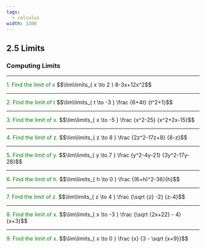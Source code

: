 ```yaml
---
tags:
  - calculus
width: 1300
---
```

## 2.5 Limits
### Computing Limits
---

<grid drag="40 30" drop="topleft">
<span style="color: green">1.  Find the limit of x</span>
$$\lim\limits_{ x \to 2 } 8-3x+12x^2$$
</grid>

---

<grid drag="40 30" drop="topleft">
<span style="color: green">2.  Find the limit of t</span>
$$\lim\limits_{ t \to -3 } \frac {6+4t} {t^2+1}$$
</grid>

---

<grid drag="40 30" drop="topleft">
<span style="color: green">3.  Find the limit of x.</span>
$$\lim\limits_{ x \to -5 } \frac {x^2-25} {x^2+2x-15}$$
</grid>

---

<grid drag="40 30" drop="topleft">
<span style="color: green">4.  Find the limit of z.</span>
$$\lim\limits_{ z \to 8 } \frac {2z^2-17z+8} {8-z}$$
</grid>

---

<grid drag="40 30" drop="topleft">
<span style="color: green">5.  Find the limit of y.</span>
$$\lim\limits_{ y \to 7 } \frac {y^2-4y-21} {3y^2-17y-28}$$
</grid>

---

<grid drag="40 30" drop="topleft">
<span style="color: green">6.  Find the limit of h.</span>
$$\lim\limits_{ h \to 0 } \frac {(6+h)^2-36}{h}$$
</grid>

---

<grid drag="40 30" drop="topleft">
<span style="color: green">7.  Find the limit of z.</span>
$$\lim\limits_{ z \to 4 } \frac {\sqrt {z} -2} {z-4}$$
</grid>

---

<grid drag="40 30" drop="topleft">
<span style="color: green">8.  Find the limit of x.</span>
$$\lim\limits_{ x \to -3 } \frac {\sqrt {2x+22} - 4} {x+3}$$
</grid>

---

<grid drag="40 30" drop="topleft">
<span style="color: green">9.  Find the limit of x.</span>
$$\lim\limits_{ x \to 0 } \frac {x} {3 - \sqrt {x+9}}$$
</grid>
